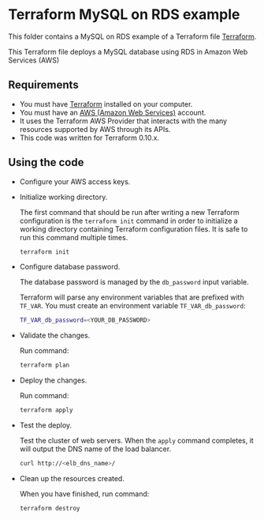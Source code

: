 # Terraform MySQL on RDS example

This folder contains a MySQL on RDS example of a Terraform file [Terraform](https://www.terraform.io/).

This Terraform file deploys a MySQL database using RDS in Amazon Web Services (AWS)

## Requirements

* You must have [Terraform](https://www.terraform.io/) installed on your computer.
* You must have an [AWS (Amazon Web Services)](http://aws.amazon.com/) account.
* It uses the Terraform AWS Provider that interacts with the many resources supported by AWS through its APIs.
* This code was written for Terraform 0.10.x.

## Using the code

* Configure your AWS access keys.

* Initialize working directory.

  The first command that should be run after writing a new Terraform configuration is the `terraform init` command in order to initialize a working directory containing Terraform configuration files. It is safe to run this command multiple times.

  ```bash
  terraform init
  ```

* Configure database password.

  The database password is managed by the `db_password` input variable.

  Terraform will parse any environment variables that are prefixed with `TF_VAR`. You must create an environment variable `TF_VAR_db_password`:

  ```bash
  TF_VAR_db_password=<YOUR_DB_PASSWORD>
  ```

* Validate the changes.

  Run command:

  ```bash
  terraform plan
  ```

* Deploy the changes.

  Run command:

  ```bash
  terraform apply
  ```

* Test the deploy.

  Test the cluster of web servers. When the `apply` command completes, it will output the DNS name of the load balancer.

  ```bash
  curl http://<elb_dns_name>/
  ```

* Clean up the resources created.

  When you have finished, run command:

  ```bash
  terraform destroy
  ```